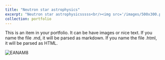 ```yaml
---
title: "Neutron star astrophysics"
excerpt: "Neutron star astrophysicsssss<br/><img src='/images/500x300.png'>"
collection: portfolio
---
```


This is an item in your portfolio. It can be have images or nice text. If you name the file .md, it will be parsed as markdown. If you name the file .html, it will be parsed as HTML. 

![EANAM8](/images/trips/20181024_eanam8_group.JPG)
